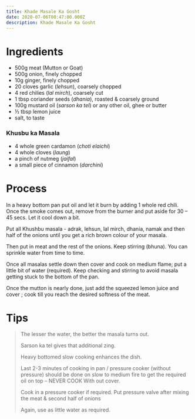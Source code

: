 ```yaml
---
title: Khade Masale Ka Gosht
date: 2020-07-06T00:47:00.000Z
description: Khade Masale Ka Gosht
---
```

# Ingredients 

* 500g meat (Mutton or Goat)
* 500g onion, finely chopped
* 10g ginger, finely chopped
* 20 cloves garlic (*lehsun*), coarsely chopped
* 4 red chilies  (*lal mirch*), coarsely cut
* 1 tbsp coriander seeds (*dhania*), roasted & coarsely ground
* 100g mustard oil (*sarson ka tel*) or any other oil, ghee or butter
* ½ tbsp lemon juice
* salt, to taste

### Khusbu ka Masala

* 4 whole green cardamon (*choti elaichi*)
* 4 whole cloves (*laung*)
* a pinch of nutmeg (*jaifal*)
* a small piece of cinnamon (*darchini*)

# Process

In a heavy bottom pan put oil and let it burn by adding 1 whole red chili. Once the smoke comes out, remove from the burner and put aside for 30 – 45 secs. Let it cool down a bit.

Put all Khushbu masala - adrak, lehsun, lal mirch, dhania, namak and then half of the onions until you get a rich brown colour of your masala.

Then put in meat and the rest of the onions. Keep stirring (bhuna). You can sprinkle water from time to time.

Once all masalas settle down then cover and cook on medium flame; put a little bit of water (required). Keep checking and stirring to avoid masala getting stuck to the bottom of the pan.

Once the mutton is nearly done, just add the squeezed lemon juice and cover ; cook till you reach the desired softness of the meat.

# Tips

> The lesser the water, the better the masala turns out.
>
> Sarson ka tel gives that additional zing.
>
> Heavy bottomed slow cooking enhances the dish.
>
> Last 2-3 minutes of cooking in pan / pressure cooker (without pressure) should be done on slow to medium fire to get the required oil on top – NEVER COOK With out cover.
>
> Cook in a pressure cooker if required. Put pressure valve after mixing the meat & second half of onions  
>
> Again, use as little water as required.